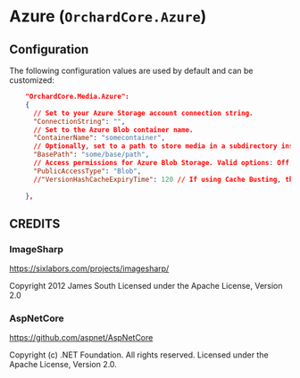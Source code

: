 # Azure (`OrchardCore.Azure`)

## Configuration

The following configuration values are used by default and can be customized:

```json
    "OrchardCore.Media.Azure":
    {
      // Set to your Azure Storage account connection string.
      "ConnectionString": "", 
      // Set to the Azure Blob container name.
      "ContainerName": "somecontainer",
      // Optionally, set to a path to store media in a subdirectory inside your container.
      "BasePath": "some/base/path", 
      // Access permissions for Azure Blob Storage. Valid options: Off, Container, Blob. Defaults to Blob.
      "PublicAccessType": "Blob",
      //"VersionHashCacheExpiryTime": 120 // If using Cache Busting, the time to expire the Blob ContentMD5 File Version Hash from memory cache, in minutes, defaults to 2 hours.
    
    },

```

## CREDITS

### ImageSharp

<https://sixlabors.com/projects/imagesharp/>

Copyright 2012 James South
Licensed under the Apache License, Version 2.0

### AspNetCore 

<https://github.com/aspnet/AspNetCore>

Copyright (c) .NET Foundation. All rights reserved.
Licensed under the Apache License, Version 2.0.
